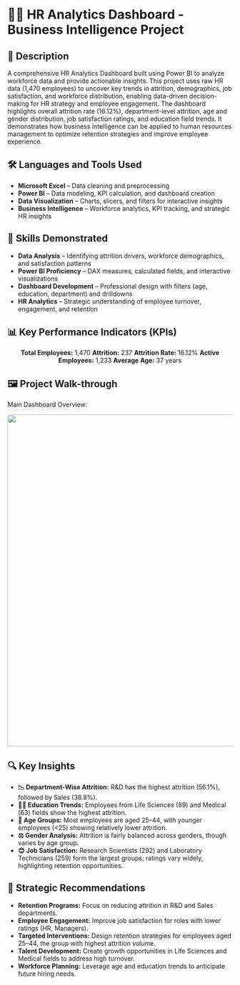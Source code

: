 <h1>👩‍💼 HR Analytics Dashboard - Business Intelligence Project</h1>

<h2>📌 Description</h2>

A comprehensive HR Analytics Dashboard built using Power BI to analyze workforce data and provide actionable insights. This project uses raw HR data (1,470 employees) to uncover key trends in attrition, demographics, job satisfaction, and workforce distribution, enabling data-driven decision-making for HR strategy and employee engagement.
The dashboard highlights overall attrition rate (16.12%), department-level attrition, age and gender distribution, job satisfaction ratings, and education field trends. It demonstrates how business intelligence can be applied to human resources management to optimize retention strategies and improve employee experience.

<h2>🛠️ Languages and Tools Used</h2>

- **Microsoft Excel** – Data cleaning and preprocessing
- **Power BI** – Data modeling, KPI calculation, and dashboard creation
- **Data Visualization** – Charts, slicers, and filters for interactive insights
- **Business Intelligence** – Workforce analytics, KPI tracking, and strategic HR insights

<h2>🎯 Skills Demonstrated</h2>

- **Data Analysis** – Identifying attrition drivers, workforce demographics, and satisfaction patterns
- **Power BI Proficiency** – DAX measures, calculated fields, and interactive visualizations
- **Dashboard Development** – Professional design with filters (age, education, department) and drilldowns
- **HR Analytics** – Strategic understanding of employee turnover, engagement, and retention

<h2>📊 Key Performance Indicators (KPIs)</h2>
<p align="center"> <b>Total Employees:</b> 1,470 <b>Attrition:</b> 237 <b>Attrition Rate:</b> 16.12% <b>Active Employees:</b> 1,233 <b>Average Age:</b> 37 years </p>
<h2>🖼️ Project Walk-through</h2>
Main Dashboard Overview:
<p align="center"> <img width="1322" height="743" alt="HR analysis pic" src="https://github.com/user-attachments/assets/445aa745-59b8-4e72-bcae-18d32d6ff54d"/>

<h2>🔍 Key Insights</h2>

- **📉 Department-Wise Attrition:** R&D has the highest attrition (56.1%), followed by Sales (38.8%).
- **👩‍🔬 Education Trends:** Employees from Life Sciences (89) and Medical (63) fields show the highest attrition.
- **👥 Age Groups:** Most employees are aged 25–44, with younger employees (<25) showing relatively lower attrition.
- **⚖️ Gender Analysis:** Attrition is fairly balanced across genders, though varies by age group.
- **😊 Job Satisfaction:** Research Scientists (292) and Laboratory Technicians (259) form the largest groups; ratings vary widely, highlighting retention opportunities.

<h2>🚀 Strategic Recommendations</h2>

- **Retention Programs:** Focus on reducing attrition in R&D and Sales departments.
- **Employee Engagement:** Improve job satisfaction for roles with lower ratings (HR, Managers).
- **Targeted Interventions:** Design retention strategies for employees aged 25–44, the group with highest attrition volume.
- **Talent Development:** Create growth opportunities in Life Sciences and Medical fields to address high turnover.
- **Workforce Planning:** Leverage age and education trends to anticipate future hiring needs.
